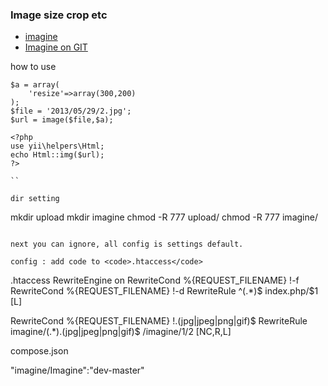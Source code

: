 ### Image size crop etc
- [imagine](http://imagine.readthedocs.org/en/latest/)
- [Imagine on GIT](https://github.com/avalanche123/Imagine)

how to use

```
$a = array(
	'resize'=>array(300,200)
);
$file = '2013/05/29/2.jpg'; 
$url = image($file,$a);

<?php 
use yii\helpers\Html;
echo Html::img($url);
?>

``

dir setting

```
mkdir upload
mkdir imagine
chmod -R 777 upload/
chmod -R 777 imagine/
```

next you can ignore, all config is settings default.

config : add code to <code>.htaccess</code>

```
.htaccess
RewriteEngine on
RewriteCond %{REQUEST_FILENAME} !-f
RewriteCond %{REQUEST_FILENAME} !-d
RewriteRule ^(.*)$ index.php/$1 [L]

RewriteCond %{REQUEST_FILENAME} !\.(jpg|jpeg|png|gif)$
RewriteRule imagine/(.*)\.(jpg|jpeg|png|gif)$ /imagine/$1/$2 [NC,R,L]  


compose.json 

"imagine/Imagine":"dev-master"

```